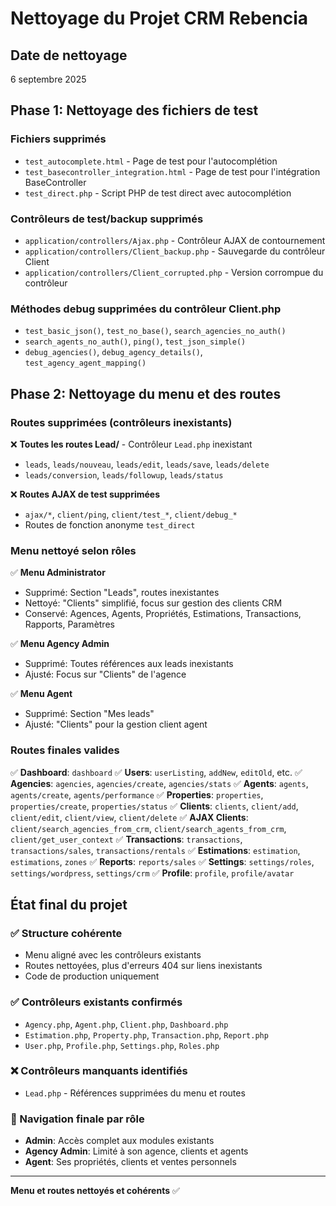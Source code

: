 # Nettoyage du Projet CRM Rebencia

## Date de nettoyage
6 septembre 2025

## Phase 1: Nettoyage des fichiers de test

### Fichiers supprimés
- `test_autocomplete.html` - Page de test pour l'autocomplétion
- `test_basecontroller_integration.html` - Page de test pour l'intégration BaseController 
- `test_direct.php` - Script PHP de test direct avec autocomplétion

### Contrôleurs de test/backup supprimés
- `application/controllers/Ajax.php` - Contrôleur AJAX de contournement
- `application/controllers/Client_backup.php` - Sauvegarde du contrôleur Client
- `application/controllers/Client_corrupted.php` - Version corrompue du contrôleur

### Méthodes debug supprimées du contrôleur Client.php
- `test_basic_json()`, `test_no_base()`, `search_agencies_no_auth()`
- `search_agents_no_auth()`, `ping()`, `test_json_simple()`
- `debug_agencies()`, `debug_agency_details()`, `test_agency_agent_mapping()`

## Phase 2: Nettoyage du menu et des routes

### Routes supprimées (contrôleurs inexistants)
❌ **Toutes les routes Lead/** - Contrôleur `Lead.php` inexistant
- `leads`, `leads/nouveau`, `leads/edit`, `leads/save`, `leads/delete`
- `leads/conversion`, `leads/followup`, `leads/status`

❌ **Routes AJAX de test supprimées**
- `ajax/*`, `client/ping`, `client/test_*`, `client/debug_*`
- Routes de fonction anonyme `test_direct`

### Menu nettoyé selon rôles
✅ **Menu Administrator**
- Supprimé: Section "Leads", routes inexistantes
- Nettoyé: "Clients" simplifié, focus sur gestion des clients CRM
- Conservé: Agences, Agents, Propriétés, Estimations, Transactions, Rapports, Paramètres

✅ **Menu Agency Admin** 
- Supprimé: Toutes références aux leads inexistants
- Ajusté: Focus sur "Clients" de l'agence

✅ **Menu Agent**
- Supprimé: Section "Mes leads" 
- Ajusté: "Clients" pour la gestion client agent

### Routes finales valides
✅ **Dashboard**: `dashboard`
✅ **Users**: `userListing`, `addNew`, `editOld`, etc.
✅ **Agencies**: `agencies`, `agencies/create`, `agencies/stats`
✅ **Agents**: `agents`, `agents/create`, `agents/performance`
✅ **Properties**: `properties`, `properties/create`, `properties/status`
✅ **Clients**: `clients`, `client/add`, `client/edit`, `client/view`, `client/delete`
✅ **AJAX Clients**: `client/search_agencies_from_crm`, `client/search_agents_from_crm`, `client/get_user_context`
✅ **Transactions**: `transactions`, `transactions/sales`, `transactions/rentals`
✅ **Estimations**: `estimation`, `estimations`, `zones`
✅ **Reports**: `reports/sales`
✅ **Settings**: `settings/roles`, `settings/wordpress`, `settings/crm`
✅ **Profile**: `profile`, `profile/avatar`

## État final du projet

### ✅ Structure cohérente
- Menu aligné avec les contrôleurs existants
- Routes nettoyées, plus d'erreurs 404 sur liens inexistants  
- Code de production uniquement

### ✅ Contrôleurs existants confirmés
- `Agency.php`, `Agent.php`, `Client.php`, `Dashboard.php`
- `Estimation.php`, `Property.php`, `Transaction.php`, `Report.php`
- `User.php`, `Profile.php`, `Settings.php`, `Roles.php`

### ❌ Contrôleurs manquants identifiés
- `Lead.php` - Références supprimées du menu et routes

### 🎯 Navigation finale par rôle
- **Admin**: Accès complet aux modules existants
- **Agency Admin**: Limité à son agence, clients et agents
- **Agent**: Ses propriétés, clients et ventes personnels

---

**Menu et routes nettoyés et cohérents** ✅

